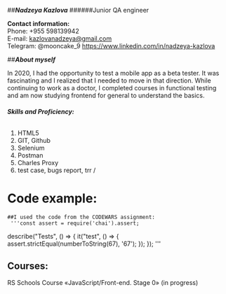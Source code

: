 ##***Nadzeya Kazlova***
  ######Junior QA engineer


  **Contact information:**  
  Phone: +955 598139942  
  E-mail: kazlovanadzeya@gmail.com  
  Telegram: @mooncake_9
  https://www.linkedin.com/in/nadzeya-kazlova
  
  
  ##***About myself*** 
  
  In 2020, I had the opportunity to test a mobile app as a beta tester. It was fascinating and I realized that I needed to move in that direction. While continuing to work as a doctor, I completed courses in functional testing and am now studying frontend for general to understand the basics. 
  
  
###### **Skills and Proficiency:**
  1. HTML5
  2. GIT, Github
  3. Selenium
  4. Postman
  5. Charles Proxy
  6. test case, bugs report, trr / 

  # Code example: 
    ##I used the code from the CODEWARS assignment: 
     '''const assert = require('chai').assert;
describe("Tests", () => {
  it("test", () => {
    assert.strictEqual(numberToString(67), '67');
  });
}); '''

## **Courses:** 
  RS Schools Course «JavaScript/Front-end. Stage 0» (in progress)
